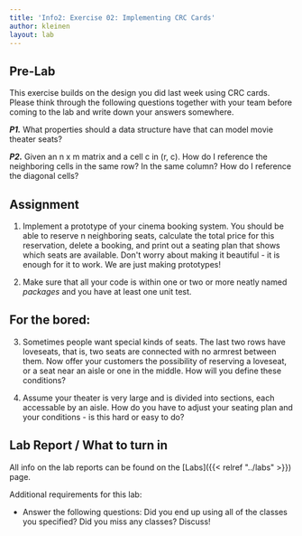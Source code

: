 ```yaml
---
title: 'Info2: Exercise 02: Implementing CRC Cards'
author: kleinen
layout: lab
---
```

## Pre-Lab

This exercise builds on the design you did last week using CRC cards. Please think through the following questions together with your team before coming to the lab and write down your answers somewhere.

***P1.*** What properties should a data structure have that can model movie theater seats?

***P2.*** Given an n x m matrix and a cell c in (r, c). How do I reference the neighboring cells in the same row? In the same column? How do I reference the diagonal cells?

## Assignment
1. Implement a prototype of your cinema booking system. You should be able to reserve n neighboring seats, calculate the total price for this reservation, delete a booking, and print out a seating plan that shows which seats are available. Don't worry about making it beautiful - it is enough for it to work. We are just making prototypes!

2. Make sure that all your code is within one or two or more neatly named *packages* and you have at least one unit test.

## For the bored:
3. Sometimes people want special kinds of seats. The last two rows have loveseats, that is, two seats are connected with no armrest between them. Now offer your customers the possibility of reserving a loveseat, or a seat near an aisle or one in the middle. How will you define these conditions?

4. Assume your theater is very large and is divided into sections, each accessable by an aisle. How do you have to adjust your seating plan and your conditions - is this hard or easy to do?

## Lab Report / What to turn in
All info on the lab reports can be found on the [Labs]({{< relref "../labs" >}}) page.

Additional requirements for this lab:
* Answer the following questions: Did you end up using all of the classes you specified? Did you miss any classes? Discuss!
